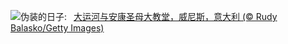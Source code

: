![](https://www.bing.com/th?id=OHR.VeniceCarnival_ZH-CN4965898587_UHD.jpg&w=1000)伪装的日子:&nbsp;&ensp;[大运河与安康圣母大教堂，威尼斯，意大利 (© Rudy Balasko/Getty Images)](https://www.bing.com/th?id=OHR.VeniceCarnival_ZH-CN4965898587_UHD.jpg)
<br><br/>
